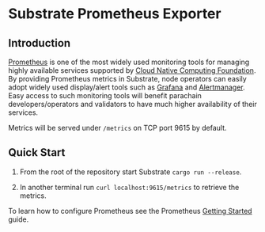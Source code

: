 # Substrate Prometheus Exporter

## Introduction

[Prometheus](https://prometheus.io/) is one of the most widely used monitoring tools for managing highly available services supported by [Cloud Native Computing Foundation](https://www.cncf.io/). By providing Prometheus metrics in Substrate, node operators can easily adopt widely used display/alert tools such
as [Grafana](https://grafana.com/) and [Alertmanager](https://prometheus.io/docs/alerting/alertmanager/). Easy access to such monitoring tools will benefit parachain developers/operators and validators to have much higher availability of their services.

Metrics will be served under `/metrics` on TCP port 9615 by default.

## Quick Start
 
1. From the root of the repository start Substrate `cargo run --release`.

2. In another terminal run `curl localhost:9615/metrics` to retrieve the metrics.

To learn how to configure Prometheus see the Prometheus [Getting Started](https://prometheus.io/docs/prometheus/latest/getting_started/) guide.